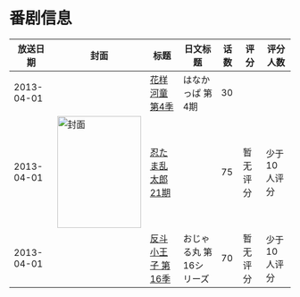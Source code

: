 # 番剧信息

|放送日期|封面|标题|日文标题|话数|评分|评分人数|
|---|---|---|---|---|---|---|
|2013-04-01||[花样河童 第4季](https://bangumi.tv/subject/302440)|はなかっぱ 第4期|30|||
|2013-04-01|<img src="https://lain.bgm.tv/pic/cover/c/0a/fa/161699_kMTas.jpg" alt="封面" style="width:150px;height:200px;object-fit:cover;">|[忍たま乱太郎 21期](https://bangumi.tv/subject/161699)||75|暂无评分|少于10人评分|
|2013-04-01||[反斗小王子 第16季](https://bangumi.tv/subject/416206)|おじゃる丸 第16シリーズ|70|暂无评分|少于10人评分|
